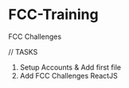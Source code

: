 # FCC-Training
FCC Challenges

// TASKS

1. Setup Accounts & Add first file
2. Add FCC Challenges ReactJS